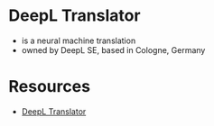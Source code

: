 # DeepL Translator
- is a neural machine translation
- owned by DeepL SE, based in Cologne, Germany


# Resources
- [DeepL Translator](https://en.wikipedia.org/wiki/DeepL_Translator)
